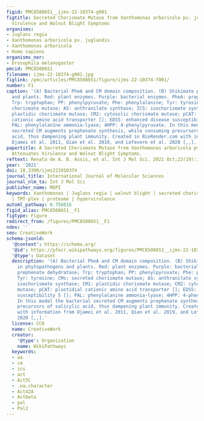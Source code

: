 ```yaml
---
figid: PMC8508651__ijms-22-10374-g001
figtitle: Secreted Chorismate Mutase from Xanthomonas arboricola pv. juglandis Attenuates
  Virulence and Walnut Blight Symptoms
organisms:
- Juglans regia
- Xanthomonas arboricola pv. juglandis
- Xanthomonas arboricola
- Homo sapiens
organisms_ner:
- Drosophila melanogaster
pmcid: PMC8508651
filename: ijms-22-10374-g001.jpg
figlink: /pmc/articles/PMC8508651/figure/ijms-22-10374-f001/
number: F1
caption: '(A) Bacterial PheA and CM domain composition. (B) Shikimate pathway in phytopathogens
  and plants. Red: plant enzymes. Purple: bacterial enzymes. PheA: prephenate dehydratase;
  Trp: tryptophan; PP: phenylpyruvate; Phe: phenylalanine; Tyr: tyrosine; CMs: secreted
  chorismate mutase; AS: anthranilate synthase; ICS: isochorismate synthase; CM1:
  plastidic chorismate mutase; CM2: cytosolic chorismate mutase; pCAT: plastidial
  cationic amino acid transporter []; EDS5: enhanced disease susceptibility 5 [];
  PAL: phenylalanine ammonia-lyase; 4HPP: 4-phenylpyruvate. In this model the bacterial
  secreted CM augments prephenate synthesis, while consuming precursors of salicylic
  acid, thus dampening plant immunity. Created in BioRender.com with information from
  Djamei et al. 2011, Qian et al. 2019, and Lefevere et al. 2020 [,,].'
papertitle: A Secreted Chorismate Mutase from Xanthomonas arboricola pv. juglandis
  Attenuates Virulence and Walnut Blight Symptoms.
reftext: Renata de A. B. Assis, et al. Int J Mol Sci. 2021 Oct;22(19):10374.
year: '2021'
doi: 10.3390/ijms221910374
journal_title: International Journal of Molecular Sciences
journal_nlm_ta: Int J Mol Sci
publisher_name: MDPI
keywords: Xanthomonas | Juglans regia | walnut blight | secreted chorismate mutase
  | TMT-plex | proteome | hypervirulence
automl_pathway: 0.756816
figid_alias: PMC8508651__F1
figtype: Figure
redirect_from: /figures/PMC8508651__F1
ndex: ''
seo: CreativeWork
schema-jsonld:
  '@context': https://schema.org/
  '@id': https://pfocr.wikipathways.org/figures/PMC8508651__ijms-22-10374-g001.html
  '@type': Dataset
  description: '(A) Bacterial PheA and CM domain composition. (B) Shikimate pathway
    in phytopathogens and plants. Red: plant enzymes. Purple: bacterial enzymes. PheA:
    prephenate dehydratase; Trp: tryptophan; PP: phenylpyruvate; Phe: phenylalanine;
    Tyr: tyrosine; CMs: secreted chorismate mutase; AS: anthranilate synthase; ICS:
    isochorismate synthase; CM1: plastidic chorismate mutase; CM2: cytosolic chorismate
    mutase; pCAT: plastidial cationic amino acid transporter []; EDS5: enhanced disease
    susceptibility 5 []; PAL: phenylalanine ammonia-lyase; 4HPP: 4-phenylpyruvate.
    In this model the bacterial secreted CM augments prephenate synthesis, while consuming
    precursors of salicylic acid, thus dampening plant immunity. Created in BioRender.com
    with information from Djamei et al. 2011, Qian et al. 2019, and Lefevere et al.
    2020 [,,].'
  license: CC0
  name: CreativeWork
  creator:
    '@type': Organization
    name: WikiPathways
  keywords:
  - aa
  - cm
  - ics
  - act
  - Act5C
  - .na.character
  - Act42A
  - Actbeta
  - pal
  - Pal2
---
```

